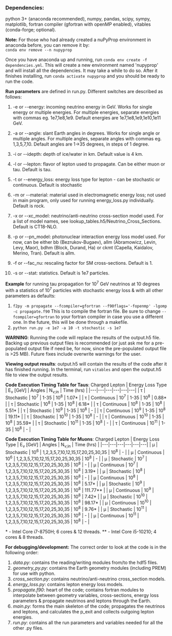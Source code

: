 ### **Dependencies:**
python 3+ (anaconda recommended), numpy, pandas, scipy, sympy, matplotlib, fortran compiler (gfortran with openMP enabled), vitables (conda-forge; optional).

**Note:** For those who had already created a nuPyProp environment in anaconda before, you can remove it by:</br>`conda env remove --n nupyprop`

Once you have anaconda up and running, run `conda env create -f dependencies.yml`. This will create a new environment named 'nupyprop' and will install all the dependencies. It may take a while to do so. After it finishes installing, run `conda activate nupyprop` and you should be ready to run the code.

**Run parameters** are defined in run.py. Different switches are described as follows:

1. -e or --energy: incoming neutrino energy in GeV. Works for single energy or multiple energies. For multiple energies, separate energies with commas eg. 1e7,1e8,1e9. Default energies are 1e7,1e8,1e9,1e10,1e11 GeV.

2. -a or --angle: slant Earth angles in degrees. Works for single angle or multiple angles. For multiple angles, separate angles with commas eg. 1,3,5,7,10. Default angles are 1->35 degrees, in steps of 1 degree.

3. -i or --idepth: depth of ice/water in km. Default value is 4 km.

4. -l or --lepton: flavor of lepton used to propagate. Can be either muon or tau. Default is tau.

5. -t or --energy_loss: energy loss type for lepton - can be stochastic or continuous. Default is stochastic

5. -m or --material: material used in electromagnetic energy loss; not used in main program, only used for running energy_loss.py individually. Default is rock.

6. -x or --xc_model: neutrino/anti-neutrino cross-section model used. For a list of model names, see lookup_tables.h5/Neutrino_Cross_Sections. Default is CT18-NLO. 

7. -p or --pn_model: photonuclear interaction energy loss model used. For now, can be either bb (Bezrukov-Bugaev), allm (Abramowicz, Levin, Levy, Maor), bdhm (Block, Durand, Ha) or ckmt (Capella, Kaidalov, Merino, Tran). Default is allm.

8. -f or --fac_nu: rescaling factor for SM cross-sections. Default is 1.

9. -s or --stat: statistics. Default is 1e7 particles.

**Example** for running tau propagation for 10<sup>7</sup> GeV neutrinos at 10 degrees with a statistics of 10<sup>7</sup> particles with stochastic energy loss & with all other parameters as defaults:
1. `f2py -m propagate --fcompiler=gfortran --f90flags='-fopenmp' -lgomp -c propagate.f90` This is to compile the fortran file. Be sure to change `--fcompiler=gfortran` to your fortran compiler in case you use a different one. In the future, this will be done through a makefile.
2. `python run.py -e 1e7 -a 10 -t stochastic -s 1e7`

**WARNING**: Running the code will replace the results of the output.h5 file. Backing up previous output files is recommended (or just ask me for a pre-populated output file if need be, for now, since the pre-populated output file is >25 MB). Future fixes include overwrite warnings for the user.

**Viewing output results**:
output.h5 will contain the results of the code after it has finished running. In the terminal, run `vitables` and open the output.h5 file to view the output results.

**Code Execution Timing Table for Taus**:
Charged Lepton | Energy Loss Type | E<sub>&nu;</sub> [GeV] | Angles | N<sub>&nu;;in</sub> | Time (hrs) |
|---|---|---|---|---|---|
| &tau; | Stochastic | 10<sup>7</sup> | 1-35 | 10<sup>8</sup> | 1.07* |
| &tau; | Continuous | 10<sup>7</sup> | 1-35 | 10<sup>8</sup> | 0.88* |
| &tau; | Stochastic | 10<sup>8</sup> | 1-35 | 10<sup>8</sup> | 6.18* |
| &tau; | Continuous | 10<sup>8</sup> | 1-35 | 10<sup>8</sup> | 5.51* |
| &tau; | Stochastic | 10<sup>9</sup> | 1-35 | 10<sup>8</sup> | - |
| &tau; | Continuous | 10<sup>9</sup> | 1-35 | 10<sup>8</sup> | 19.11* |
| &tau; | Stochastic | 10<sup>10</sup> | 1-35 | 10<sup>8</sup> | - |
| &tau; | Continuous | 10<sup>10</sup> | 1-35 | 10<sup>8</sup> | 35.59* |
| &tau; | Stochastic | 10<sup>11</sup> | 1-35 | 10<sup>8</sup> | - |
| &tau; | Continuous | 10<sup>11</sup> | 1-35 | 10<sup>8</sup> | - |

**Code Execution Timing Table for Muons**:
Charged Lepton | Energy Loss Type | E<sub>&nu;</sub> [GeV] | Angles | N<sub>&nu;;in</sub> | Time (hrs) |
|---|---|---|---|---|---|
| &mu; | Stochastic | 10<sup>6</sup> | 1,2,3,5,7,10,12,15,17,20,25,30,35 | 10<sup>8</sup> | - |
| &mu; | Continuous | 10<sup>6</sup> | 1,2,3,5,7,10,12,15,17,20,25,30,35 | 10<sup>8</sup> | - |
| &mu; | Stochastic | 10<sup>7</sup> | 1,2,3,5,7,10,12,15,17,20,25,30,35 | 10<sup>8</sup> | - |
| &mu; | Continuous | 10<sup>7</sup> | 1,2,3,5,7,10,12,15,17,20,25,30,35 | 10<sup>8</sup> | 3.19* |
| &mu; | Stochastic | 10<sup>8</sup> | 1,2,3,5,7,10,12,15,17,20,25,30,35 | 10<sup>8</sup> | - |
| &mu; | Continuous | 10<sup>8</sup> | 1,2,3,5,7,10,12,15,17,20,25,30,35 | 10<sup>8</sup> | 5.17* |
| &mu; | Stochastic | 10<sup>9</sup> | 1,2,3,5,7,10,12,15,17,20,25,30,35 | 10<sup>8</sup> | 111.77** |
| &mu; | Continuous | 10<sup>9</sup> | 1,2,3,5,7,10,12,15,17,20,25,30,35 | 10<sup>8</sup> | 7.42* |
| &mu; | Stochastic | 10<sup>10</sup> | 1,2,3,5,7,10,12,15,17,20,25,30,35 | 10<sup>8</sup> | 98.17* |
| &mu; | Continuous | 10<sup>10</sup> | 1,2,3,5,7,10,12,15,17,20,25,30,35 | 10<sup>8</sup> | 9.76* |
| &mu; | Stochastic | 10<sup>11</sup> | 1,2,3,5,7,10,12,15,17,20,25,30,35 | 10<sup>8</sup> | - |
| &mu; | Continuous | 10<sup>11</sup> | 1,2,3,5,7,10,12,15,17,20,25,30,35 | 10<sup>8</sup> | - |

\* - Intel Core i7-8750H; 6 cores & 12 threads.
\** - Intel Core i5-10210; 4 cores & 8 threads.

**For debugging/development:**
The correct order to look at the code is in the following order:

1. _data.py_: contains the reading/writing modules from/to the hdf5 files.
2. _geometry_py.py_: contains the Earth geometry modules (including PREM) for use with python.
3. _cross_section.py_: contains neutrino/anti-neutrino cross_section models.
4. _energy_loss.py_: contains lepton energy loss models.
5. _propagate.f90_: heart of the code; contains fortran modules to interpolate between geometry variables, cross-sections, energy loss parameters & propagate neutrinos and leptons through the Earth.
6. _main.py_: forms the main skeleton of the code; propagates the neutrinos and leptons, and calculates the p_exit and collects outgoing lepton energies.
7. _run.py_: contains all the run parameters and variables needed for all the other .py files.
